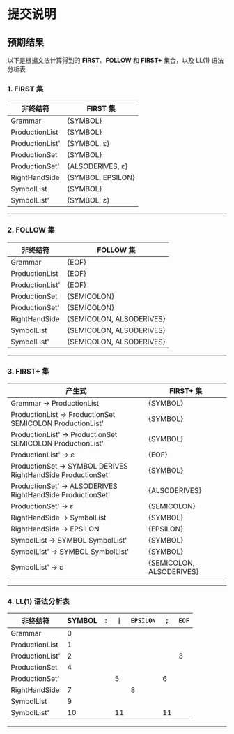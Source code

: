 # 提交说明

## 预期结果

以下是根据文法计算得到的 **FIRST**、**FOLLOW** 和 **FIRST+** 集合，以及 LL(1) 语法分析表

### 1. FIRST 集

| 非终结符        | FIRST 集          |
| --------------- | ----------------- |
| Grammar         | {SYMBOL}          |
| ProductionList  | {SYMBOL}          |
| ProductionList' | {SYMBOL, ε}       |
| ProductionSet   | {SYMBOL}          |
| ProductionSet'  | {ALSODERIVES, ε}  |
| RightHandSide   | {SYMBOL, EPSILON} |
| SymbolList      | {SYMBOL}          |
| SymbolList'     | {SYMBOL, ε}       |

---

### 2. FOLLOW 集

| 非终结符        | FOLLOW 集                         |
| --------------- | --------------------------------- |
| Grammar         | {EOF}                             |
| ProductionList  | {EOF}                             |
| ProductionList' | {EOF}                             |
| ProductionSet   | {SEMICOLON}              |
| ProductionSet'  | {SEMICOLON}              |
| RightHandSide   | {SEMICOLON, ALSODERIVES} |
| SymbolList      | {SEMICOLON, ALSODERIVES} |
| SymbolList'     | {SEMICOLON, ALSODERIVES} |

---

### 3. FIRST+ 集

| 产生式                                                      | FIRST+ 集                         |
| ----------------------------------------------------------- | --------------------------------- |
| Grammar → ProductionList                                    | {SYMBOL}                          |
| ProductionList → ProductionSet SEMICOLON ProductionList'    | {SYMBOL}                          |
| ProductionList' → ProductionSet SEMICOLON ProductionList'   | {SYMBOL}                          |
| ProductionList' → ε                                         | {EOF}                             |
| ProductionSet → SYMBOL DERIVES RightHandSide ProductionSet' | {SYMBOL}                          |
| ProductionSet' → ALSODERIVES RightHandSide ProductionSet'   | {ALSODERIVES}                     |
| ProductionSet' → ε                                          | {SEMICOLON}              |
| RightHandSide → SymbolList                                  | {SYMBOL}                          |
| RightHandSide → EPSILON                                     | {EPSILON}                         |
| SymbolList → SYMBOL SymbolList'                             | {SYMBOL}                          |
| SymbolList' → SYMBOL SymbolList'                            | {SYMBOL}                          |
| SymbolList' → ε                                             | {SEMICOLON, ALSODERIVES} |

---

### 4. LL(1) 语法分析表

| 非终结符        | SYMBOL | `:`  | `\|`  | `EPSILON` | `;`  | `EOF` |
| --------------- | ------ | ---- | ---- | --------- | ---- | ----- |
| Grammar         | 0      |      |      |           |      |       |
| ProductionList  | 1      |      |      |           |      |       |
| ProductionList' | 2      |      |      |           |      | 3     |
| ProductionSet   | 4      |      |      |           |      |       |
| ProductionSet'  |        |      | 5    |           | 6    |       |
| RightHandSide   | 7      |      |      | 8         |      |       |
| SymbolList      | 9      |      |      |           |      |       |
| SymbolList'     | 10     |      | 11   |           | 11   |       |

---
